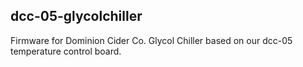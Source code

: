 dcc-05-glycolchiller
--------------------

Firmware for Dominion Cider Co. Glycol Chiller based on our dcc-05
temperature control board.
